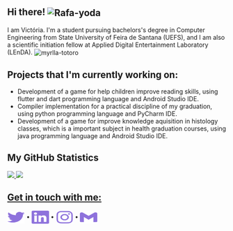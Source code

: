 ## Hi there! <img align="center" alt="Rafa-yoda" height="70" width="70" src="https://media.tenor.com/images/096e8b457f5c3f04d15bd37ce40da96b/tenor.gif"> 

<p> I am Victória. I'm a student pursuing bachelors's degree in Computer Engineering from State University of Feira de Santana (UEFS), and I am also a scientific initiation fellow at Applied Digital Entertainment Laboratory (LEnDA). <img align="center" alt="myrlla-totoro" height="35" width="30" src="https://media.tenor.com/images/cfe230b7263213d350f6fd452e56df11/tenor.gif"> 
</p>
  
## Projects that I'm currently working on:
- Development of a game for help children improve reading skills, using flutter and dart programming language and Android Studio IDE.
- Compiler implementation for a practical discipline of my graduation, using python programming language and PyCharm IDE.
- Development of a game for improve knowledge aquisition in histology classes, which is a important subject in health graduation courses, using java programming language and Android Studio IDE.

## My GitHub Statistics
  <a href="https://github.com/victoriaogomes">
    <img height="180em"  src="https://github-readme-stats-eight-theta.vercel.app/api?username=victoriaogomes&show_icons=true&theme=buefy&include_all_commits=true&count_private=true">
    <img height="180em"src="https://github-readme-stats-eight-theta.vercel.app/api/top-langs/?username=victoriaogomes&layout=compact&langs_count=8&theme=buefy">


## Get in touch with me:
<p align="left">
<a href="https://twitter.com/_xinxila" target="blank"><img align="center" src="https://github.com/victoriaogomes/victoriaogomes/blob/5fa0f9f3f43f4f8e2da4e0f2657456d6e97fcb61/icons/twitter.svg" alt="_xinxila" height="30" width="40" /></a>
  &bull;
<a href="https://linkedin.com/in/victoriaogomes" target="blank"><img style="background-color: #abc" align="center" src="https://github.com/victoriaogomes/victoriaogomes/blob/main/icons/linkedin.svg" alt="victoriaogomes" height="30" width="40" /></a>
  &bull;
<a href="https://instagram.com/victoriaogomes_" target="blank"><img align="center" src="https://github.com/victoriaogomes/victoriaogomes/blob/c058228f6fc5be958762e464bd002d500d18cf39/icons/instagram.svg" alt="victoriaogomes_" height="30" width="40" /></a>
  &bull;
<a href="mailto:victoria.oliveiragomes@gmail.com" target="blank"><img align="center" src="https://github.com/victoriaogomes/victoriaogomes/blob/20526f56835273e2e97918f4ace12790d926807d/icons/gmail.svg" alt="victoria.oliveiragomes@gmail.com" height="30" width="40" /></a>
</p>
